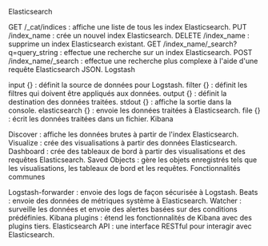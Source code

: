Elasticsearch

GET /_cat/indices : affiche une liste de tous les index Elasticsearch.
PUT /index_name : crée un nouvel index Elasticsearch.
DELETE /index_name : supprime un index Elasticsearch existant.
GET /index_name/_search?q=query_string : effectue une recherche sur un index Elasticsearch.
POST /index_name/_search : effectue une recherche plus complexe à l'aide d'une requête Elasticsearch JSON.
Logstash

input {} : définit la source de données pour Logstash.
filter {} : définit les filtres qui doivent être appliqués aux données.
output {} : définit la destination des données traitées.
stdout {} : affiche la sortie dans la console.
elasticsearch {} : envoie les données traitées à Elasticsearch.
file {} : écrit les données traitées dans un fichier.
Kibana

Discover : affiche les données brutes à partir de l'index Elasticsearch.
Visualize : crée des visualisations à partir des données Elasticsearch.
Dashboard : crée des tableaux de bord à partir des visualisations et des requêtes Elasticsearch.
Saved Objects : gère les objets enregistrés tels que les visualisations, les tableaux de bord et les requêtes.
Fonctionnalités communes

Logstash-forwarder : envoie des logs de façon sécurisée à Logstash.
Beats : envoie des données de métriques système à Elasticsearch.
Watcher : surveille les données et envoie des alertes basées sur des conditions prédéfinies.
Kibana plugins : étend les fonctionnalités de Kibana avec des plugins tiers.
Elasticsearch API : une interface RESTful pour interagir avec Elasticsearch.